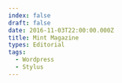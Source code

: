 ```yaml
---
index: false
draft: false
date: 2016-11-03T22:00:00.000Z
title: Mint Magazine
types: Editorial
tags:
  - Wordpress
  - Stylus
---
```

